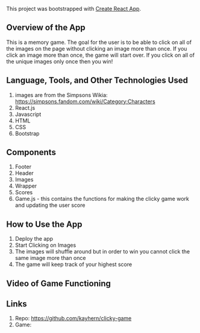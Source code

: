 This project was bootstrapped with [Create React App](https://github.com/facebook/create-react-app).

## Overview of the App
This is a memory game. The goal for the user is to be able to click on all of the images on the page without clicking an image more than once. If you click an image more than once, the game will start over. If you click on all of the unique images only once then you win!

## Language, Tools, and Other Technologies Used
1. images are from the Simpsons Wikia: https://simpsons.fandom.com/wiki/Category:Characters
1. React.js
1. Javascript
1. HTML
1. CSS
1. Bootstrap

## Components
1. Footer
1. Header
1. Images
1. Wrapper
1. Scores
1. Game.js - this contains the functions for making the clicky game work and updating the user score

## How to Use the App
1. Deploy the app
1. Start Clicking on Images
1. The images will shuffle around but in order to win you cannot click the same image more than once
1. The game will keep track of your highest score

## Video of Game Functioning

## Links
1. Repo: https://github.com/kayhern/clicky-game
1. Game: